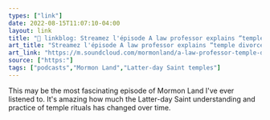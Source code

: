 ```yaml
---
types: ["link"]
date: 2022-08-15T11:07:10-04:00
layout: link
title: "🔗 linkblog: Streamez l'épisode A law professor explains “temple divorces,” and how they changed through the years | Episode 246 du podcast Mormon Land | Écoutez en ligne gratuitement sur SoundCloud'"
art_title: "Streamez l'épisode A law professor explains “temple divorces,” and how they changed through the years | Episode 246 du podcast Mormon Land | Écoutez en ligne gratuitement sur SoundCloud"
art_link: "https://m.soundcloud.com/mormonland/a-law-professor-temple-divorces-and-how-they-have-changed-through-the-years-episode-246"
source: ["https:"]
tags: ["podcasts","Mormon Land","Latter-day Saint temples"]
---
```

This may be the most fascinating episode of Mormon Land I've ever listened to. It's amazing how much the Latter-day Saint understanding and practice of temple rituals has changed over time.
 
